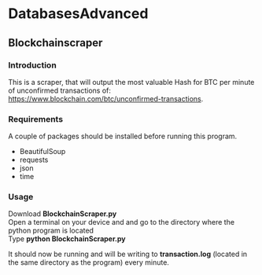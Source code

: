 # DatabasesAdvanced 
## Blockchainscraper

### Introduction
This is a scraper, that will output the most valuable Hash for BTC per minute of unconfirmed transactions of: https://www.blockchain.com/btc/unconfirmed-transactions.

### Requirements
A couple of packages should be installed before running this program.
<ul>
    <li>BeautifulSoup</li>
    <li>requests</li>
    <li>json</li>
    <li>time</li>
</ul>

### Usage
Download **BlockchainScraper.py** </br>
Open a terminal on your device and and go to the directory where the python program is located </br>
Type **python BlockchainScraper.py**
</br>

It should now be running and will be writing to **transaction.log** (located in the same directory as the program) every minute.